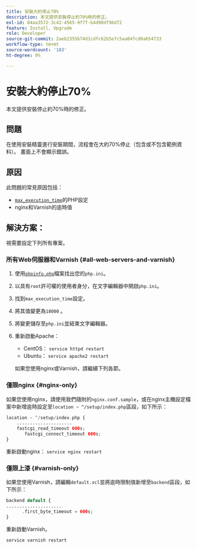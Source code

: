 ```yaml
---
title: 安裝大約停止70%
description: 本文提供安裝停止約70%時的修正。
exl-id: 04aa3572-3c42-4565-9f7f-b4d90df96df2
feature: Install, Upgrade
role: Developer
source-git-commit: 2aeb2355b74d1cdfc62b5e7c5aa04fcd0a654733
workflow-type: tm+mt
source-wordcount: '183'
ht-degree: 0%

---
```


# 安裝大約停止70%

本文提供安裝停止約70%時的修正。

## 問題

在使用安裝精靈進行安裝期間，流程會在大約70%停止（包含或不包含範例資料）。 畫面上不會顯示錯誤。

## 原因

此問題的常見原因包括：

* [`max_execution_time`](http://php.net/manual/en/info.configuration.php#ini.max-execution-time)的PHP設定
* nginx和Varnish的逾時值

## 解決方案：

視需要設定下列所有專案。

### 所有Web伺服器和Varnish {#all-web-servers-and-varnish}

1. 使用[`phpinfo.php`](https://experienceleague.adobe.com/en/docs/commerce-operations/installation-guide/prerequisites/optional-software)檔案找出您的`php.ini`。
1. 以具有`root`許可權的使用者身分，在文字編輯器中開啟`php.ini`。
1. 找到`max_execution_time`設定。
1. 將其值變更為`18000` 。
1. 將變更儲存至`php.ini`並結束文字編輯器。
1. 重新啟動Apache：

   * CentOS： `service httpd restart`
   * Ubuntu： `service apache2 restart`

   如果您使用nginx或Varnish，請繼續下列各節。

### 僅限nginx {#nginx-only}

如果您使用nginx，請使用我們隨附的`nginx.conf.sample`，或在nginx主機設定檔案中新增逾時設定至`location ~ ^/setup/index.php`區段，如下所示：

```php
location ~ ^/setup/index.php {
    .....................
    fastcgi_read_timeout 600s;
       fastcgi_connect_timeout 600s;
}
```

重新啟動nginx： `service nginx restart`

### 僅限上漆 {#varnish-only}

如果您使用Varnish，請編輯`default.vcl`並將逾時限制值新增至`backend`區段，如下所示：

```php
backend default {
.....................
      .first_byte_timeout = 600s;
}
```

重新啟動Varnish。

```php
service varnish restart
```
